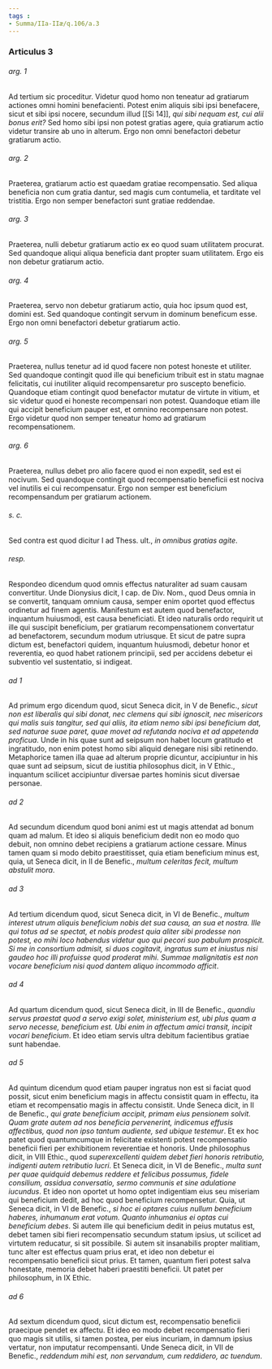```yaml
---
tags : 
- Summa/IIa-IIæ/q.106/a.3
---
```


### Articulus 3

###### arg. 1
Ad tertium sic proceditur. Videtur quod homo non teneatur ad gratiarum actiones omni homini benefacienti. Potest enim aliquis sibi ipsi benefacere, sicut et sibi ipsi nocere, secundum illud [[Si 14]], *qui sibi nequam est, cui alii bonus erit?* Sed homo sibi ipsi non potest gratias agere, quia gratiarum actio videtur transire ab uno in alterum. Ergo non omni benefactori debetur gratiarum actio.

###### arg. 2
Praeterea, gratiarum actio est quaedam gratiae recompensatio. Sed aliqua beneficia non cum gratia dantur, sed magis cum contumelia, et tarditate vel tristitia. Ergo non semper benefactori sunt gratiae reddendae.

###### arg. 3
Praeterea, nulli debetur gratiarum actio ex eo quod suam utilitatem procurat. Sed quandoque aliqui aliqua beneficia dant propter suam utilitatem. Ergo eis non debetur gratiarum actio.

###### arg. 4
Praeterea, servo non debetur gratiarum actio, quia hoc ipsum quod est, domini est. Sed quandoque contingit servum in dominum beneficum esse. Ergo non omni benefactori debetur gratiarum actio.

###### arg. 5
Praeterea, nullus tenetur ad id quod facere non potest honeste et utiliter. Sed quandoque contingit quod ille qui beneficium tribuit est in statu magnae felicitatis, cui inutiliter aliquid recompensaretur pro suscepto beneficio. Quandoque etiam contingit quod benefactor mutatur de virtute in vitium, et sic videtur quod ei honeste recompensari non potest. Quandoque etiam ille qui accipit beneficium pauper est, et omnino recompensare non potest. Ergo videtur quod non semper teneatur homo ad gratiarum recompensationem.

###### arg. 6
Praeterea, nullus debet pro alio facere quod ei non expedit, sed est ei nocivum. Sed quandoque contingit quod recompensatio beneficii est nociva vel inutilis ei cui recompensatur. Ergo non semper est beneficium recompensandum per gratiarum actionem.

###### s. c.
Sed contra est quod dicitur I ad Thess. ult., *in omnibus gratias agite*.

###### resp.
Respondeo dicendum quod omnis effectus naturaliter ad suam causam convertitur. Unde Dionysius dicit, I cap. de Div. Nom., quod Deus omnia in se convertit, tanquam omnium causa, semper enim oportet quod effectus ordinetur ad finem agentis. Manifestum est autem quod benefactor, inquantum huiusmodi, est causa beneficiati. Et ideo naturalis ordo requirit ut ille qui suscipit beneficium, per gratiarum recompensationem convertatur ad benefactorem, secundum modum utriusque. Et sicut de patre supra dictum est, benefactori quidem, inquantum huiusmodi, debetur honor et reverentia, eo quod habet rationem principii, sed per accidens debetur ei subventio vel sustentatio, si indigeat.

###### ad 1
Ad primum ergo dicendum quod, sicut Seneca dicit, in V de Benefic., *sicut non est liberalis qui sibi donat, nec clemens qui sibi ignoscit, nec misericors qui malis suis tangitur, sed qui aliis, ita etiam nemo sibi ipsi beneficium dat, sed naturae suae paret, quae movet ad refutanda nociva et ad appetenda proficua*. Unde in his quae sunt ad seipsum non habet locum gratitudo et ingratitudo, non enim potest homo sibi aliquid denegare nisi sibi retinendo. Metaphorice tamen illa quae ad alterum proprie dicuntur, accipiuntur in his quae sunt ad seipsum, sicut de iustitia philosophus dicit, in V Ethic., inquantum scilicet accipiuntur diversae partes hominis sicut diversae personae.

###### ad 2
Ad secundum dicendum quod boni animi est ut magis attendat ad bonum quam ad malum. Et ideo si aliquis beneficium dedit non eo modo quo debuit, non omnino debet recipiens a gratiarum actione cessare. Minus tamen quam si modo debito praestitisset, quia etiam beneficium minus est, quia, ut Seneca dicit, in II de Benefic., *multum celeritas fecit, multum abstulit mora*.

###### ad 3
Ad tertium dicendum quod, sicut Seneca dicit, in VI de Benefic., *multum interest utrum aliquis beneficium nobis det sua causa, an sua et nostra. Ille qui totus ad se spectat, et nobis prodest quia aliter sibi prodesse non potest, eo mihi loco habendus videtur quo qui pecori suo pabulum prospicit. Si me in consortium admisit, si duos cogitavit, ingratus sum et iniustus nisi gaudeo hoc illi profuisse quod proderat mihi. Summae malignitatis est non vocare beneficium nisi quod dantem aliquo incommodo afficit*.

###### ad 4
Ad quartum dicendum quod, sicut Seneca dicit, in III de Benefic., *quandiu servus praestat quod a servo exigi solet, ministerium est, ubi plus quam a servo necesse, beneficium est. Ubi enim in affectum amici transit, incipit vocari beneficium*. Et ideo etiam servis ultra debitum facientibus gratiae sunt habendae.

###### ad 5
Ad quintum dicendum quod etiam pauper ingratus non est si faciat quod possit, sicut enim beneficium magis in affectu consistit quam in effectu, ita etiam et recompensatio magis in affectu consistit. Unde Seneca dicit, in II de Benefic., *qui grate beneficium accipit, primam eius pensionem solvit. Quam grate autem ad nos beneficia pervenerint, indicemus effusis affectibus, quod non ipso tantum audiente, sed ubique testemur*. Et ex hoc patet quod quantumcumque in felicitate existenti potest recompensatio beneficii fieri per exhibitionem reverentiae et honoris. Unde philosophus dicit, in VIII Ethic., quod *superexcellenti quidem debet fieri honoris retributio, indigenti autem retributio lucri*. Et Seneca dicit, in VI de Benefic., *multa sunt per quae quidquid debemus reddere et felicibus possumus, fidele consilium, assidua conversatio, sermo communis et sine adulatione iucundus*. Et ideo non oportet ut homo optet indigentiam eius seu miseriam qui beneficium dedit, ad hoc quod beneficium recompensetur. Quia, ut Seneca dicit, in VI de Benefic., *si hoc ei optares cuius nullum beneficium haberes, inhumanum erat votum. Quanto inhumanius ei optas cui beneficium debes*. Si autem ille qui beneficium dedit in peius mutatus est, debet tamen sibi fieri recompensatio secundum statum ipsius, ut scilicet ad virtutem reducatur, si sit possibile. Si autem sit insanabilis propter malitiam, tunc alter est effectus quam prius erat, et ideo non debetur ei recompensatio beneficii sicut prius. Et tamen, quantum fieri potest salva honestate, memoria debet haberi praestiti beneficii. Ut patet per philosophum, in IX Ethic.

###### ad 6
Ad sextum dicendum quod, sicut dictum est, recompensatio beneficii praecipue pendet ex affectu. Et ideo eo modo debet recompensatio fieri quo magis sit utilis, si tamen postea, per eius incuriam, in damnum ipsius vertatur, non imputatur recompensanti. Unde Seneca dicit, in VII de Benefic., *reddendum mihi est, non servandum, cum reddidero, ac tuendum*.

